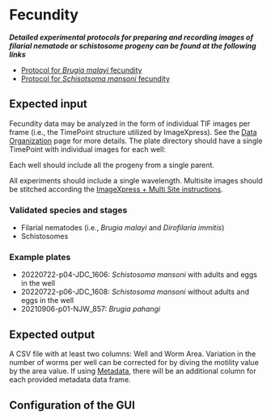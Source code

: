 # Fecundity

***Detailed experimental protocols for preparing and recording images of filarial nematode or schistosome progeny can be found at the following links***

- [Protocol for *Brugia malayi* fecundity](https://protocolexchange.researchsquare.com/article/pex-1918/v2)
- [Protocol for *Schisotsoma mansoni* fecundity](https://journals.plos.org/plosntds/article?id=10.1371/journal.pntd.0010937)

## Expected input

Fecundity data may be analyzed in the form of individual TIF images per frame (i.e., the TimePoint structure utilized by ImageXpress).  See the [Data Organization](../data_organization.md) page for more details. The plate directory should have a single TimePoint with individual images for each well:

Each well should include all the progeny from a single parent.

All experiments should include a single wavelength. Multisite images should be stitched according the [ImageXpress + Multi Site instructions](../../instrument_settings/#imagexpress-multi-site).

### Validated species and stages

- Filarial nematodes (i.e., *Brugia malayi* and *Dirofilaria immitis*)
- Schistosomes

### Example plates

- 20220722-p04-JDC_1606: *Schistosoma mansoni* with adults and eggs in the well
- 20220722-p06-JDC_1608: *Schistosoma mansoni* without adults and eggs in the well
- 20210906-p01-NJW_857: *Brugia pahangi* 

## Expected output

A CSV file with at least two columns: Well and Worm Area. Variation in the number of worms per well can be corrected for by diving the motility value by the area value. If using [Metadata](), there will be an additional column for each provided metadata data frame.

## Configuration of the GUI